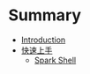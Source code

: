 # Summary

* [Introduction](README.md)
* [快速上手](quick-start/README.md)
  * [Spark Shell](quick-start/using-spark-shell.md)
